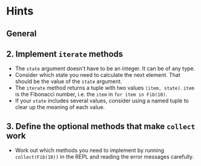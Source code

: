 # Hints

## General

## 2. Implement `iterate` methods

- The `state` argument doesn't have to be an integer. It can be of any type.
- Consider which state you need to calculate the next element. That should be the value of the `state` argument.
- The `iterate` method returns a tuple with two values `(item, state)`. `item` is the Fibonacci number, i.e. the `item` in `for item in Fib(10)`.
- If your `state` includes several values, consider using a named tuple to clear up the meaning of each value.

## 3. Define the optional methods that make `collect` work

- Work out which methods you need to implement by running `collect(Fib(10))` in the REPL and reading the error messages carefully.
